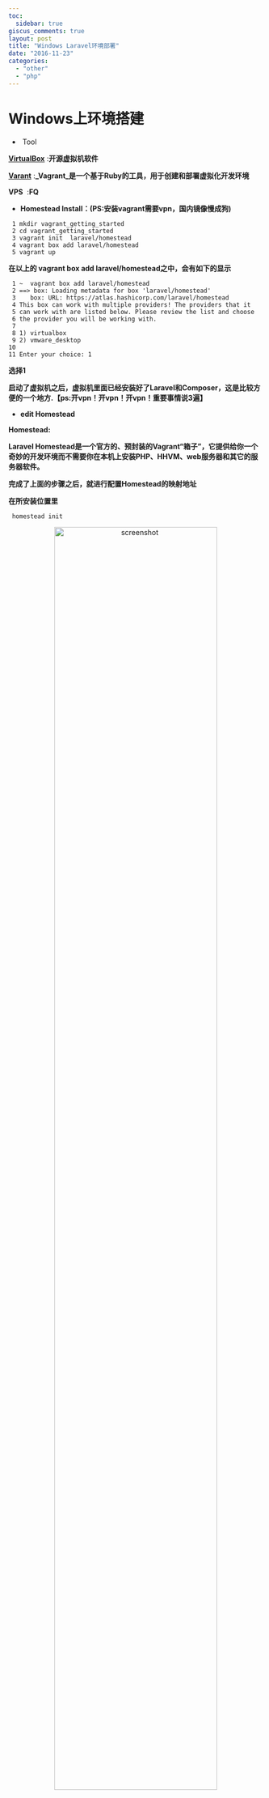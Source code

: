 ```yaml
---
toc:
  sidebar: true
giscus_comments: true
layout: post
title: "Windows Laravel环境部署"
date: "2016-11-23"
categories: 
  - "other"
  - "php"
---
```


#  **Windows上环境搭建**

-  Tool

 [**VirtualBox**](https://www.virtualbox.org/) :**开源虚拟机软件**

 **[Varant](https://www.vagrantup.com/downloads.html)** :**_Vagrant_是一个基于Ruby的工具，用于创建和部署虚拟化开发环境**

 **VPS**  :**FQ**

- **Homestead Install：(PS:安装vagrant需要vpn，国内镜像慢成狗)**

``` 
 1 mkdir vagrant_getting_started  
 2 cd vagrant_getting_started    
 3 vagrant init  laravel/homestead    
 4 vagrant box add laravel/homestead   
 5 vagrant up
 ```

**在以上的 vagrant box add laravel/homestead之中，会有如下的显示**
```
 1 ~  vagrant box add laravel/homestead
 2 ==> box: Loading metadata for box 'laravel/homestead'
 3    box: URL: https://atlas.hashicorp.com/laravel/homestead
 4 This box can work with multiple providers! The providers that it
 5 can work with are listed below. Please review the list and choose
 6 the provider you will be working with.
 7 
 8 1) virtualbox
 9 2) vmware_desktop
10 
11 Enter your choice: 1
```

**选择1**

**启动了虚拟机之后，虚拟机里面已经安装好了Laravel和Composer，这是比较方便的一个地方.【ps:开vpn！开vpn！开vpn！重要事情说3遍】**

- **edit Homestead**

**Homestead:**

**Laravel Homestead是一个官方的、预封装的Vagrant“箱子”，它提供给你一个奇妙的开发环境而不需要你在本机上安装PHP、HHVM、web服务器和其它的服务器软件。**

**完成了上面的步骤之后，就进行配置Homestead的映射地址**

**在所安装位置里**

``` homestead init```


<p align="center">
  <img src="https://zhengliangliang.files.wordpress.com/2016/11/2016-11-23_222814.jpg" alt="screenshot" width="80%" height="auto">
</p>

**红色圈住的位置是映射地址 就用默认的不需要改变**

- **Mysql数据库的账号和密码是**
```
 1 user: homestead
 2 password: secret
```

- **配置nginx**

**Nginx是一款[轻量级](http://baike.baidu.com/subview/1318763/16205192.htm)的[Web](http://baike.baidu.com/subview/3912/15992867.htm) 服务器/[反向代理](http://baike.baidu.com/view/1165595.htm)服务器及[电子邮件](http://baike.baidu.com/view/1524.htm)（IMAP/POP3）代理服务器，并在一个BSD-like 协议下发行.**

**首先在nginx的配置文件夹中加入一个文件**

**vim /etc/nginx/sites-enable/伪站点** 

**例如**       **vim /etc/nginx/sites-enabled/dev.lucy.com.conf**
```javascript
 1 server {
 2  listen        80;
 3  server_name   dev.lucy.com;
 4  root          /vagrant_data/lucy/public;
 5  index         index.php index.html index.htm;
 6 
 7  location / {
 8    index  index.php index.html index.htm;
 9    try_files $uri @rewrite;
10   }
11 
12   location @rewrite {
13     rewrite ^ /index.php;
14   }
15 
16   location ~ .php$ {
17     fastcgi_pass 127.0.0.1:9000;
18     fastcgi_index index.php;
19     include fastcgi.conf;
20   }
21 access_log /vagrant_data/logs/lucy.access.log;
22  error_log /vagrant_data/logs/lucy.error.log;
23 }
```
**新建一个php项目在/vagrant_data目录下叫 lucy 命令行是** 

``` 
 1 $laravel new lucy
 2 //creaye log files without wirting anything
 3 $vim lucy.access.log
 4 $vim lucy.error.log
```

<p align="center">
  <img src="https://zhengliangliang.files.wordpress.com/2016/11/2016-11-23_231433.jpg" alt="screenshot" width="80%" height="auto">
</p> 

**在Homestead所在同级目录下有VagrantFile，可以配置只有本虚拟机可以访问和修改的私有地址。**

<p align="center">
  <img src="https://zhengliangliang.files.wordpress.com/2016/11/2016-11-24_232226.png" alt="screenshot" width="80%" height="auto">
</p>

**然后去自己的windows下面的host文件下修改配置**

```192.168.33.11  dev.lucy.com```

**最后可以看到自己的美丽的界面**

<p align="center">
  <img src="https://zhengliangliang.files.wordpress.com/2016/11/2016-11-24_2331351.png" alt="screenshot" width="80%" height="auto">
</p>
